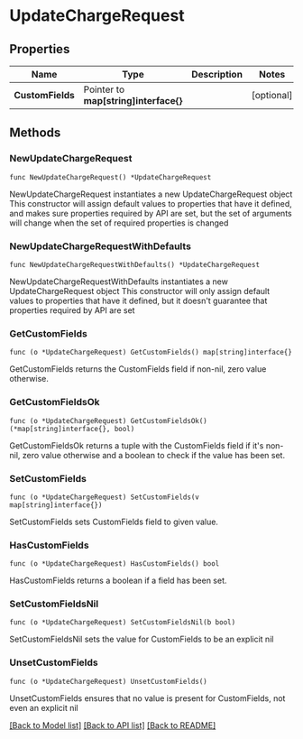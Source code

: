 # UpdateChargeRequest

## Properties

Name | Type | Description | Notes
------------ | ------------- | ------------- | -------------
**CustomFields** | Pointer to **map[string]interface{}** |  | [optional] 

## Methods

### NewUpdateChargeRequest

`func NewUpdateChargeRequest() *UpdateChargeRequest`

NewUpdateChargeRequest instantiates a new UpdateChargeRequest object
This constructor will assign default values to properties that have it defined,
and makes sure properties required by API are set, but the set of arguments
will change when the set of required properties is changed

### NewUpdateChargeRequestWithDefaults

`func NewUpdateChargeRequestWithDefaults() *UpdateChargeRequest`

NewUpdateChargeRequestWithDefaults instantiates a new UpdateChargeRequest object
This constructor will only assign default values to properties that have it defined,
but it doesn't guarantee that properties required by API are set

### GetCustomFields

`func (o *UpdateChargeRequest) GetCustomFields() map[string]interface{}`

GetCustomFields returns the CustomFields field if non-nil, zero value otherwise.

### GetCustomFieldsOk

`func (o *UpdateChargeRequest) GetCustomFieldsOk() (*map[string]interface{}, bool)`

GetCustomFieldsOk returns a tuple with the CustomFields field if it's non-nil, zero value otherwise
and a boolean to check if the value has been set.

### SetCustomFields

`func (o *UpdateChargeRequest) SetCustomFields(v map[string]interface{})`

SetCustomFields sets CustomFields field to given value.

### HasCustomFields

`func (o *UpdateChargeRequest) HasCustomFields() bool`

HasCustomFields returns a boolean if a field has been set.

### SetCustomFieldsNil

`func (o *UpdateChargeRequest) SetCustomFieldsNil(b bool)`

 SetCustomFieldsNil sets the value for CustomFields to be an explicit nil

### UnsetCustomFields
`func (o *UpdateChargeRequest) UnsetCustomFields()`

UnsetCustomFields ensures that no value is present for CustomFields, not even an explicit nil

[[Back to Model list]](../README.md#documentation-for-models) [[Back to API list]](../README.md#documentation-for-api-endpoints) [[Back to README]](../README.md)


